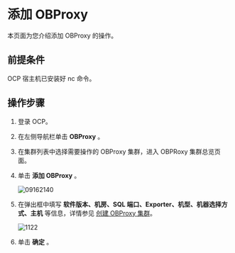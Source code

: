 # 添加 OBProxy

本页面为您介绍添加 OBProxy 的操作。

## 前提条件

OCP 宿主机已安装好 nc 命令。

## 操作步骤

1. 登录 OCP。

2. 在左侧导航栏单击 **OBProxy** 。

3. 在集群列表中选择需要操作的 OBProxy 集群，进入 OBPRoxy 集群总览页面。

4. 单击 **添加 OBProxy** 。

   ![09162140](https://help-static-aliyun-doc.aliyuncs.com/assets/img/zh-CN/6263922361/p327468.png)

5. 在弹出框中填写 **软件版本、机房、SQL 端口、Exporter、机型、机器选择方式、主机** 等信息，详情参见 [创建 OBProxy 集群](8.obproxy-management/1.create-an-obproxy-cluster.md)。

   ![1122](https://help-static-aliyun-doc.aliyuncs.com/assets/img/zh-CN/4395987361/p355960.png)

6. 单击 **确定** 。
